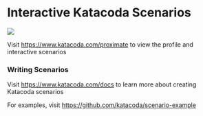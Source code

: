 # Interactive Katacoda Scenarios

[![](http://shields.katacoda.com/katacoda/proximate/count.svg)](https://www.katacoda.com/proximate "Get your profile on Katacoda.com")

Visit https://www.katacoda.com/proximate to view the profile and interactive scenarios

### Writing Scenarios
Visit https://www.katacoda.com/docs to learn more about creating Katacoda scenarios

For examples, visit https://github.com/katacoda/scenario-example
